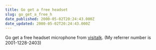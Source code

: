 ```yaml
---
title: Go get a free headset
slug: go_get_a_free_h
date_published: 2000-05-02T20:24:43.000Z
date_updated: 2000-05-02T20:24:43.000Z
---
```


Go get a free headset microphone from [visitalk](https://www.visitalk.com/). (My referrer number is 2001-1228-2403)
